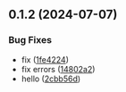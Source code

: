 

## 0.1.2 (2024-07-07)


### Bug Fixes

* fix ([1fe4224](https://github.com/irsyadadl/d.cli/commit/1fe42244e27cd7b822ebc1729749e2f6cb55fd85))
* fix errors ([14802a2](https://github.com/irsyadadl/d.cli/commit/14802a2aedbe5d487dc9993573445a9b704eb1c8))
* hello ([2cbb56d](https://github.com/irsyadadl/d.cli/commit/2cbb56ded15cd9695e9ef9789df0a8f3a0e9753d))
